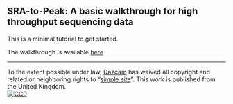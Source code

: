 ## SRA-to-Peak: A basic walkthrough for high throughput sequencing data

This is a minimal tutorial to get started.

The walkthrough is available [here](https://dazcam.github.io/SRA-to-Peak/).

---

To the extent possible under law,
[Dazcam](https://github.com/Dazcam)
has waived all copyright and related or neighboring rights to
&ldquo;[simple site](https://github.com/kbroman/simple_site)&rdquo;.
This work is published from the United Kingdom.
<br/>
[![CC0](https://i.creativecommons.org/p/zero/1.0/88x31.png)](https://creativecommons.org/publicdomain/zero/1.0/)
